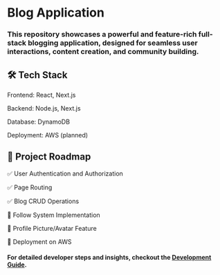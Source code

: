 # Blog Application
### This repository showcases a powerful and feature-rich full-stack blogging application, designed for seamless user interactions, content creation, and community building.

## 🛠️ Tech Stack
Frontend: React, Next.js

Backend: Node.js, Next.js

Database: DynamoDB

Deployment: AWS (planned)

## 📌 Project Roadmap
✅ User Authentication and Authorization

✅ Page Routing

✅ Blog CRUD Operations

🔨 Follow System Implementation

🔨 Profile Picture/Avatar Feature

🔨 Deployment on AWS

 #### For detailed developer steps and insights, checkout the [Development Guide](DEVELOPMENT.md).